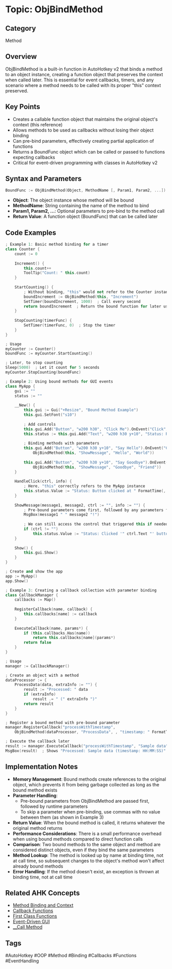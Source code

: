 # Topic: ObjBindMethod

## Category

Method

## Overview

ObjBindMethod is a built-in function in AutoHotkey v2 that binds a method to an object instance, creating a function object that preserves the context when called later. This is essential for event callbacks, timers, and any scenario where a method needs to be called with its proper "this" context preserved.

## Key Points

- Creates a callable function object that maintains the original object's context (this reference)
- Allows methods to be used as callbacks without losing their object binding
- Can pre-bind parameters, effectively creating partial application of functions
- Returns a BoundFunc object which can be called or passed to functions expecting callbacks
- Critical for event-driven programming with classes in AutoHotkey v2

## Syntax and Parameters

```cpp
BoundFunc := ObjBindMethod(Object, MethodName [, Param1, Param2, ...])
```

- **Object**: The object instance whose method will be bound
- **MethodName**: String containing the name of the method to bind
- **Param1, Param2, ...**: Optional parameters to pre-bind to the method call
- **Return Value**: A function object (BoundFunc) that can be called later

## Code Examples

```cpp
; Example 1: Basic method binding for a timer
class Counter {
    count := 0
    
    Increment() {
        this.count++
        ToolTip("Count: " this.count)
    }
    
    StartCounting() {
        ; Without binding, "this" would not refer to the Counter instance when called by SetTimer
        boundIncrement := ObjBindMethod(this, "Increment")
        SetTimer(boundIncrement, 1000)  ; Call every second
        return boundIncrement  ; Return the bound function for later use (to stop the timer)
    }
    
    StopCounting(timerFunc) {
        SetTimer(timerFunc, 0)  ; Stop the timer
    }
}

; Usage
myCounter := Counter()
boundFunc := myCounter.StartCounting()

; Later, to stop counting
Sleep(5000)  ; Let it count for 5 seconds
myCounter.StopCounting(boundFunc)

; Example 2: Using bound methods for GUI events
class MyApp {
    gui := ""
    status := ""
    
    __New() {
        this.gui := Gui("+Resize", "Bound Method Example")
        this.gui.SetFont("s10")
        
        ; Add controls
        this.gui.Add("Button", "w200 h30", "Click Me").OnEvent("Click", ObjBindMethod(this, "HandleClick"))
        this.status := this.gui.Add("Text", "w200 h30 y+10", "Status: Ready")
        
        ; Binding methods with parameters
        this.gui.Add("Button", "w200 h30 y+10", "Say Hello").OnEvent("Click", 
            ObjBindMethod(this, "ShowMessage", "Hello", "World"))
        
        this.gui.Add("Button", "w200 h30 y+10", "Say Goodbye").OnEvent("Click", 
            ObjBindMethod(this, "ShowMessage", "Goodbye", "Friend"))
    }
    
    HandleClick(ctrl, info) {
        ; Here, "this" correctly refers to the MyApp instance
        this.status.Value := "Status: Button clicked at " FormatTime(, "HH:mm:ss")
    }
    
    ShowMessage(message1, message2, ctrl := "", info := "") {
        ; Pre-bound parameters come first, followed by any parameters from the event
        MsgBox(message1 " " message2 "!")
        
        ; We can still access the control that triggered this if needed
        if (ctrl != "")
            this.status.Value := "Status: Clicked '" ctrl.Text "' button"
    }
    
    Show() {
        this.gui.Show()
    }
}

; Create and show the app
app := MyApp()
app.Show()

; Example 3: Creating a callback collection with parameter binding
class CallbackManager {
    callbacks := Map()
    
    RegisterCallback(name, callback) {
        this.callbacks[name] := callback
    }
    
    ExecuteCallback(name, params*) {
        if (this.callbacks.Has(name))
            return this.callbacks[name](params*)
        return false
    }
}

; Usage
manager := CallbackManager()

; Create an object with a method
dataProcessor := {
    ProcessData(data, extraInfo := "") {
        result := "Processed: " data
        if (extraInfo)
            result .= " (" extraInfo ")"
        return result
    }
}

; Register a bound method with pre-bound parameter
manager.RegisterCallback("processWithTimestamp", 
    ObjBindMethod(dataProcessor, "ProcessData", , "timestamp: " FormatTime(, "HH:mm:ss")))

; Execute the callback later
result := manager.ExecuteCallback("processWithTimestamp", "Sample data")
MsgBox(result)  ; Shows "Processed: Sample data (timestamp: HH:MM:SS)"
```

## Implementation Notes

- **Memory Management**: Bound methods create references to the original object, which prevents it from being garbage collected as long as the bound method exists
- **Parameter Handling**: 
  - Pre-bound parameters from ObjBindMethod are passed first, followed by runtime parameters
  - To skip a parameter when pre-binding, use commas with no value between them (as shown in Example 3)
- **Return Value**: When the bound method is called, it returns whatever the original method returns
- **Performance Considerations**: There is a small performance overhead when using bound methods compared to direct function calls
- **Comparison**: Two bound methods to the same object and method are considered distinct objects, even if they bind the same parameters
- **Method Lookup**: The method is looked up by name at binding time, not at call time, so subsequent changes to the object's method won't affect already bound methods
- **Error Handling**: If the method doesn't exist, an exception is thrown at binding time, not at call time

## Related AHK Concepts

- [Method Binding and Context](../Concepts/method-binding-and-context.md)
- [Callback Functions](../Concepts/callback-functions.md)
- [First Class Functions](../Concepts/First_Class_Functions.md)
- [Event-Driven GUI](../Snippets/event-driven-gui.md)
- [__Call Method](../Methods/__call-method.md)

## Tags

#AutoHotkey #OOP #Method #Binding #Callbacks #Functions #EventHandling